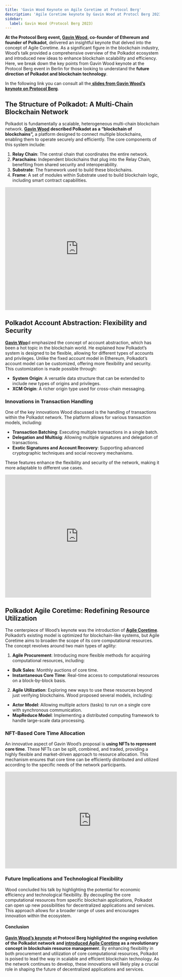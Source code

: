 ```yaml
---
title: 'Gavin Wood Keynote on Agile Coretime at Protocol Berg'
description: 'Agile Coretime keynote by Gavin Wood at Protocl Berg 2023'
sidebar: 
  label: Gavin Wood (Protocol Berg 2023)
---
```

**At the Protocol Berg event, [Gavin Wood](https://dablock.com/ecosystem/gavin-wood/), co-founder of Ethereum and founder of Polkadot**, delivered an insightful keynote that delved into the concept of Agile Coretime. As a significant figure in the blockchain industry, Wood’s talk provided a comprehensive overview of the Polkadot ecosystem and introduced new ideas to enhance blockchain scalability and efficiency. Here, we break down the key points from Gavin Wood keynote at the Protocol Berg event in Berlin for those looking to understand the **future direction of Polkadot and blockchain technology**.

In the following link you can consult all the[ **slides from Gavin Wood’s keynote on Protocol Berg**](https://hackmd.io/@polkadot/Protocolberg2023np).

The Structure of Polkadot: A Multi-Chain Blockchain Network
-----------------------------------------------------------

Polkadot is fundamentally a scalable, heterogeneous multi-chain blockchain network. **[Gavin Wood](https://dablock.com/ecosystem/gavin-wood/) described Polkadot as a “blockchain of blockchains”,** a platform designed to connect multiple blockchains, enabling them to operate securely and efficiently. The core components of this system include:

1. **Relay Chain**: The central chain that coordinates the entire network.
2. **Parachains**: Independent blockchains that plug into the Relay Chain, benefiting from shared security and interoperability.
3. **Substrate**: The framework used to build these blockchains.
4. **Frame**: A set of modules within Substrate used to build blockchain logic, including smart contract capabilities.

<iframe frameborder="0" height="400" marginheight="0" marginwidth="0" scrolling="no" src="https://www.slideshare.net/slideshow/embed_code/key/Kuh1zcvLwm3KRe?hostedIn=slideshare&page=upload" width="476"></iframe>

Polkadot Account Abstraction: Flexibility and Security
------------------------------------------------------

[**Gavin Woo**](https://dablock.com/ecosystem/gavin-wood/)d emphasized the concept of account abstraction, which has been a hot topic in the blockchain world. He explained how Polkadot’s system is designed to be flexible, allowing for different types of accounts and privileges. Unlike the fixed account model in Ethereum, Polkadot’s account model can be customized, offering more flexibility and security. This customization is made possible through:

- **System Origin**: A versatile data structure that can be extended to include new types of origins and privileges.
- **XCM Origin**: A richer origin type used for cross-chain messaging.

### Innovations in Transaction Handling

One of the key innovations Wood discussed is the handling of transactions within the Polkadot network. The platform allows for various transaction models, including:

- **Transaction Batching**: Executing multiple transactions in a single batch.
- **Delegation and Multisig**: Allowing multiple signatures and delegation of transactions.
- **Exotic Signatures and Account Recovery**: Supporting advanced cryptographic techniques and social recovery mechanisms.

These features enhance the flexibility and security of the network, making it more adaptable to different use cases.  
<iframe frameborder="0" height="400" marginheight="0" marginwidth="0" scrolling="no" src="https://www.slideshare.net/slideshow/embed_code/key/8hjZWWvXj7FwKc?hostedIn=slideshare&page=upload" width="476"></iframe>

Polkadot Agile Coretime: Redefining Resource Utilization
--------------------------------------------------------

The centerpiece of Wood’s keynote was the introduction of [**Agile Coretime**](https://dablock.com/guides/what-is-polkadot-agile-coretime/). Polkadot’s existing model is optimized for blockchain-like systems, but Agile Coretime aims to broaden the scope of its core computational resources. The concept revolves around two main types of agility:

1. **Agile Procurement**: Introducing more flexible methods for acquiring computational resources, including: 
  - **Bulk Sales**: Monthly auctions of core time.
  - **Instantaneous Core Time**: Real-time access to computational resources on a block-by-block basis.
2. **Agile Utilization**: Exploring new ways to use these resources beyond just verifying blockchains. Wood proposed several models, including: 
  - **Actor Model**: Allowing multiple actors (tasks) to run on a single core with synchronous communication.
  - **MapReduce Model**: Implementing a distributed computing framework to handle large-scale data processing.

### NFT-Based Core Time Allocation

An innovative aspect of Gavin Wood’s proposal is **using NFTs to represent core time**. These NFTs can be split, combined, and traded, providing a highly flexible and market-driven approach to resource allocation. This mechanism ensures that core time can be efficiently distributed and utilized according to the specific needs of the network participants.  
<iframe allowfullscreen="allowfullscreen" frameborder="0" height="315" src="https://www.youtube.com/embed/j7b8Upipmeg?si=ngiZYdaaCkdXH9ZY" title="YouTube video player" width="560"></iframe>

### Future Implications and Technological Flexibility

Wood concluded his talk by highlighting the potential for economic efficiency and technological flexibility. By decoupling the core computational resources from specific blockchain applications, Polkadot can open up new possibilities for decentralized applications and services. This approach allows for a broader range of uses and encourages innovation within the ecosystem.

#### Conclusion

**[Gavin Wood’s keynote](https://dablock.com/ecosystem/gavin-wood/) at Protocol Berg highlighted the ongoing evolution of the Polkadot network and [introduced Agile Coretime](https://dablock.com/guides/what-is-polkadot-agile-coretime/) as a revolutionary concept in blockchain resource managemen**t. By enhancing flexibility in both procurement and utilization of core computational resources, Polkadot is poised to lead the way in scalable and efficient blockchain technology. As the network continues to develop, these innovations will likely play a crucial role in shaping the future of decentralized applications and services.